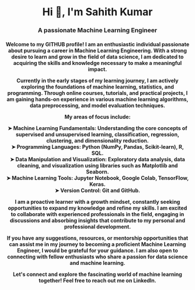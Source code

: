 <h1 align="center">Hi 👋, I'm Sahith Kumar</h1>
<h3 align="center">A passionate Machine Learning Engineer</h3>
<h4 align="center">Welcome to my GITHUB profile! I am an enthusiastic individual passionate about pursuing a career in Machine Learning Engineering. With a strong desire to learn and grow in the field of data science, I am dedicated to acquiring the skills and knowledge necessary to make a meaningful impact.

Currently in the early stages of my learning journey, I am actively exploring the foundations of machine learning, statistics, and programming. Through online courses, tutorials, and practical projects, I am gaining hands-on experience in various machine learning algorithms, data preprocessing, and model evaluation techniques.

My areas of focus include:

➤ Machine Learning Fundamentals: Understanding the core concepts of supervised and unsupervised learning, classification, regression, clustering, and dimensionality reduction.<br>
➤ Programming Languages: Python (NumPy, Pandas, Scikit-learn), R, SQL.<br>
➤ Data Manipulation and Visualization: Exploratory data analysis, data cleaning, and visualization using libraries such as Matplotlib and Seaborn.<br>
➤ Machine Learning Tools: Jupyter Notebook, Google Colab, TensorFlow, Keras.<br>
➤ Version Control: Git and GitHub.<br>

I am a proactive learner with a growth mindset, constantly seeking opportunities to expand my knowledge and refine my skills. I am excited to collaborate with experienced professionals in the field, engaging in discussions and absorbing insights that contribute to my personal and professional development.

If you have any suggestions, resources, or mentorship opportunities that can assist me in my journey to becoming a proficient Machine Learning Engineer, I would be grateful for your guidance. I am also open to connecting with fellow enthusiasts who share a passion for data science and machine learning.

Let's connect and explore the fascinating world of machine learning together! Feel free to reach out me on LinkedIn.</h4>

